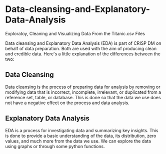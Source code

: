 # Data-cleansing-and-Explanatory-Data-Analysis
Exploratoy, Cleaning and Visualizing Data From the Titanic.csv Files

Data cleansing and Explanatory Data Analysis (EDA) is part of CRISP DM on behalf of data preparation. Both are used with the aim of producing clean and credible data. Here's a little explanation of the differences between the two:
## Data Cleansing
Data cleansing is the process of preparing data for analysis by removing or modifying data that is incorrect, incomplete, irrelevant, or duplicated from a reference set, table, or database. This is done so that the data we use does not have a negative effect on the process and data analysis.
## Explanatory Data Analysis
EDA is a process for investigating data and summarizing key insights. This is done to provide a basic understanding of the data, its distribution, zero values, and much more from the data we use. We can explore the data using graphs or through some python functions.

